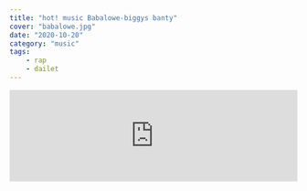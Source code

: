 ```yaml
---
title: "hot! music Babalowe-biggys banty"
cover: "babalowe.jpg"
date: "2020-10-20"
category: "music"
tags:
    - rap
    - dailet
---
```


<iframe src="https://mino.notjustok.com/track/embed/id/367441" width="100%" height="160px" frameborder="0"></iframe>